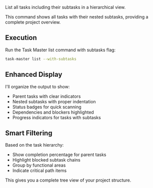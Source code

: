 List all tasks including their subtasks in a hierarchical view.

This command shows all tasks with their nested subtasks, providing a complete
project overview.

## Execution

Run the Task Master list command with subtasks flag:

```bash
task-master list --with-subtasks
```

## Enhanced Display

I'll organize the output to show:

- Parent tasks with clear indicators
- Nested subtasks with proper indentation
- Status badges for quick scanning
- Dependencies and blockers highlighted
- Progress indicators for tasks with subtasks

## Smart Filtering

Based on the task hierarchy:

- Show completion percentage for parent tasks
- Highlight blocked subtask chains
- Group by functional areas
- Indicate critical path items

This gives you a complete tree view of your project structure.

